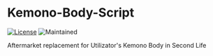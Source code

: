 # Kemono-Body-Script
[![License](https://img.shields.io/badge/license-AFPL-blue.svg)](https://tldrlegal.com/license/aladdin-free-public-license) ![Maintained](https://img.shields.io/maintenance/yes/2017.svg)

Aftermarket replacement for Utilizator's Kemono Body in Second Life
